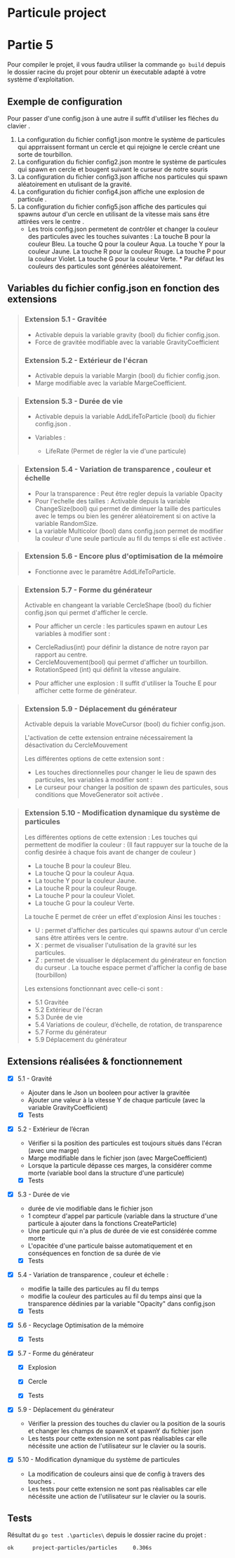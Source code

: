 # Particule project

# Partie 5

Pour compiler le projet, il vous faudra utiliser la commande `go build` depuis le dossier racine du projet pour obtenir un éxecutable adapté à votre système d'exploitation.

## Exemple de configuration

Pour passer d'une config.json à une autre il suffit d'utiliser les fléches du clavier .

1. La configuration du fichier config1.json montre le système de particules qui apprraissent formant un cercle et qui rejoigne le cercle créant une sorte de tourbillon.
2. La configuration du fichier config2.json montre le système de particules qui spawn en cercle et bougent suivant le curseur de notre souris
3. La configuration du fichier config3.json affiche nos particules qui spawn aléatoirement en utulisant de la gravité.
4.  La configuration du fichier config4.json affiche une explosion de particule .
5.  La configuration du fichier config5.json affiche des particules qui spawns autour d'un cercle en utilisant de la vitesse mais sans être attirées vers le centre .
    - Les trois config.json permetent de contrôler et changer la couleur des particules avec les touches suivantes :
            La touche B pour la couleur Bleu.
            La touche Q pour la couleur Aqua.
            La touche Y pour la couleur Jaune. 
            La touche R pour la couleur Rouge.
            La touche P pour la couleur Violet.
            La touche G pour la couleur Verte.
            * Par défaut les couleurs des particules sont générées aléatoirement.


## Variables du fichier config.json en fonction des extensions

> ### Extension 5.1 - Gravitée
> - Activable depuis la variable gravity (bool) du fichier config.json.
> - Force de gravitée modifiable avec la variable GravityCoefficient
>
> ### Extension 5.2 - Extérieur de l'écran
> - Activable depuis la variable Margin (bool) du fichier config.json.
> - Marge modifiable avec la variable MargeCoefficient.
>

> ### Extension 5.3 - Durée de vie
> - Activable depuis la variable AddLifeToParticle (bool) du fichier config.json .
>  
> - Variables :
>   - LifeRate  (Permet de régler la  vie d'une particule)
>

> ### Extension 5.4 - Variation de transparence , couleur et échelle 
> - Pour la transparence : Peut être regler depuis la variable Opacity
> - Pour l'echelle des tailles : Activable depuis la variable ChangeSize(bool) qui permet de diminuer la taille des particules avec le temps ou bien les genérer aléatoirement si on active la variable RandomSize.
> -  La variable Multicolor (bool) dans config.json permet de modifier la couleur d'une seule particule au fil du temps si elle est activée .
>

> ### Extension 5.6 - Encore plus d'optimisation de la mémoire
> - Fonctionne avec le paramêtre AddLifeToParticle.

> ### Extension 5.7 - Forme du générateur
> Activable en changeant la variable CercleShape (bool) du fichier config.json qui permet d'afficher le cercle.
>
> - Pour afficher un cercle : les particules spawn en autour 
>   Les variables à modifier sont  :
>  * CercleRadius(int) pour définir la distance de notre rayon par rapport au centre.
>  * CercleMouvement(bool) qui permet d'afficher un tourbillon.
>  * RotationSpeed (int) qui définit la vitesse angulaire.
>
> - Pour afficher une explosion : 
>  Il suffit d'utiliser la Touche E pour afficher cette forme de générateur.
>

> ### Extension 5.9 - Déplacement du générateur
>
> Activable depuis la variable MoveCursor (bool) du fichier config.json.
>
> L'activation de cette extension entraine nécessairement la désactivation du CercleMouvement 
>
> Les différentes options de cette extension sont :
>
> - Les touches directionnelles pour changer le lieu de spawn des particules, les variables à modifier sont :
> - Le curseur pour changer la position de spawn des particules, sous conditions que MoveGenerator soit activée . 
>

> ### Extension 5.10 - Modification dynamique du système de particules
> Les différentes options de cette extension :
> Les touches qui permettent de modifier la couleur : (Il faut rappuyer sur la touche de la config desirée à chaque fois avant de changer de couleur )
>   * La touche B pour la couleur Bleu.
>   * La touche Q pour la couleur Aqua.
>   * La touche Y pour la couleur Jaune. 
>   * La touche R pour la couleur Rouge.
>   * La touche P pour la couleur Violet.
>   * La touche G pour la couleur Verte.
> 
> La touche E permet de créer un effet d'explosion 
> Ainsi les touches : 
> * U : permet d'afficher des particules qui spawns autour d'un cercle sans être attirées vers le centre.
> * X : permet de visualiser l'utulisation de la gravité sur les particules.
> * Z : permet de visualiser le déplacement du générateur en fonction du curseur .
> La touche espace permet d'afficher la config de base (tourbillon)
>
> Les extensions fonctionnant avec celle-ci sont :
> - 5.1 Gravitée
> - 5.2 Extérieur de l'écran
> - 5.3 Durée de vie
> - 5.4 Variations de couleur, d’échelle, de rotation, de transparence
> - 5.7 Forme du générateur
> - 5.9 Déplacement du générateur

## Extensions réalisées & fonctionnement

- [x] 5.1 - Gravité
  - Ajouter dans le Json un booleen pour activer la gravitée
  - Ajouter une valeur à la vitesse Y de chaque particule (avec la variable GravityCoefficient)
  - [x] Tests
  
- [x] 5.2 - Extérieur de l’écran
  - Vérifier si la position des particules est toujours situés dans l'écran (avec une marge)
  - Marge modifiable dans le fichier json (avec MargeCoefficient)
  - Lorsque la particule dépasse ces marges, la considérer comme morte (variable bool dans la structure d'une particule)
  - [x] Tests

- [x] 5.3 - Durée de vie
  - durée de vie modifiable dans le fichier json
  - 1 compteur d'appel par particule (variable dans la structure d'une particule à ajouter dans la fonctions CreateParticle)
  - Une particule qui n'a plus de durée de vie est considérée comme morte
  - L'opacitée d'une particule baisse automatiquement et en conséquences en fonction de sa durée de vie
  - [x] Tests

- [x] 5.4 - Variation de transparence , couleur et échelle :
  - modifie la taille des particules au fil du  temps 
  - modifie la couleur des particules au fil du temps ainsi que la transparence dédinies par la variable "Opacity" dans config.json
    
  - [x] Tests
  
- [x] 5.6 - Recyclage Optimisation de la mémoire 

  - [x] Tests

- [x] 5.7 - Forme du générateur
  - [x] Explosion
  - [x] Cercle 

  - [x] Tests
  
- [x] 5.9 - Déplacement du générateur
  - Vérifier la pression des touches du clavier ou la position de la souris et changer les champs de spawnX et spawnY du fichier json
  - Les tests pour cette extension ne sont pas réalisables car elle nécéssite une action de l'utilisateur sur le clavier ou la souris.

- [x] 5.10 - Modification dynamique du système de particules
  - La modification de couleurs ainsi que de config à travers des touches .
  - Les tests pour cette extension ne sont pas réalisables car elle nécéssite une action de l'utilisateur sur le clavier ou la souris.


## Tests
Résultat du `go test .\particles\` depuis le dossier racine du projet :

```
ok      project-particles/particles     0.306s
```